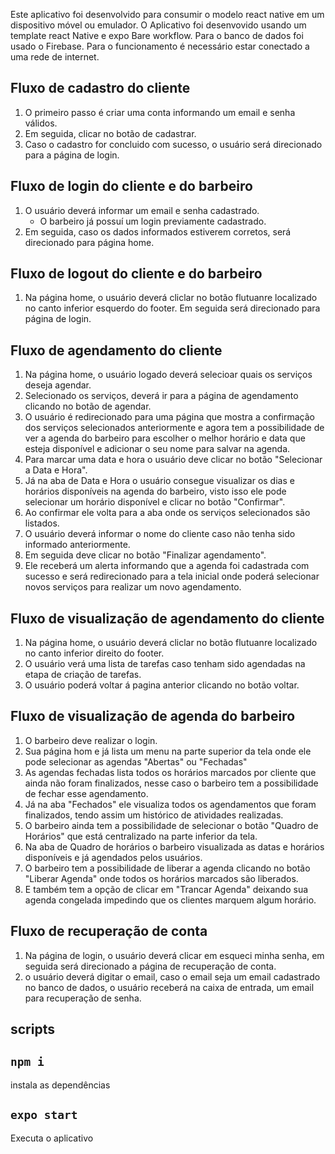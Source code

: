 Este aplicativo foi desenvolvido para consumir o modelo react native em um dispositivo móvel ou emulador.
O Aplicativo foi desenvovido usando um template react Native e expo  Bare workflow.
Para o banco de dados foi usado o Firebase. 
Para o funcionamento é necessário estar conectado a uma rede de internet. 


## Fluxo de cadastro do cliente

1. O primeiro passo é criar uma conta informando um email e senha  válidos. 
2. Em seguida, clicar no botão de cadastrar.
3. Caso o cadastro for concluido com sucesso, o usuário será direcionado para a página de login. 

## Fluxo de login do cliente e do barbeiro

1. O usuário deverá informar um email e senha cadastrado.
   * O barbeiro já possuí um login previamente cadastrado. 
2. Em seguida, caso os dados informados estiverem corretos, será direcionado para página home. 

## Fluxo de logout do cliente e do barbeiro

1. Na página home, o usuário deverá cliclar no botão flutuanre localizado no canto inferior esquerdo do footer. Em seguida será direcionado para página de login.

## Fluxo de agendamento do cliente

1. Na página home, o usuário logado deverá selecioar quais os serviços deseja agendar.
2. Selecionado os serviços, deverá ir para a página de agendamento clicando no botão de agendar.
3. O usuário é redirecionado para uma página que mostra a confirmação dos serviços selecionados anteriormente e agora tem a possibilidade de ver a agenda do barbeiro para escolher o melhor horário e data que esteja disponível e adicionar o seu nome para salvar na agenda.
4. Para marcar uma data e hora o usuário deve clicar no botão "Selecionar a Data e Hora".
5. Já na aba de Data e Hora o usuário consegue visualizar os dias e horários disponíveis na agenda do barbeiro, visto isso ele pode selecionar um horário disponível e clicar no botão "Confirmar". 
6. Ao confirmar ele volta para a aba onde os serviços selecionados são listados.
7. O usuário deverá informar o nome do cliente caso não tenha sido informado anteriormente.
8. Em seguida deve clicar no botão "Finalizar agendamento".
9. Ele receberá um alerta informando que a agenda foi cadastrada com sucesso e será redirecionado para a tela inicial onde poderá selecionar novos serviços para realizar um novo agendamento.

## Fluxo de visualização de agendamento do cliente 

1. Na página home, o usuário deverá cliclar no botão flutuanre localizado no canto inferior direito do footer.
2. O usuário verá uma lista de tarefas caso tenham sido agendadas na etapa de criação de tarefas.
3. O usuário poderá voltar á pagina anterior clicando no botão voltar.

## Fluxo de visualização de agenda do barbeiro

1. O barbeiro deve realizar o login.
2. Sua página hom e já lista um menu na parte superior da tela onde ele pode selecionar as agendas "Abertas" ou "Fechadas"
3. As agendas fechadas lista todos os horários marcados por cliente que ainda não foram finalizados, nesse caso o barbeiro tem a possibilidade de fechar esse agendamento.
4. Já na aba "Fechados" ele visualiza todos os agendamentos que foram finalizados, tendo assim um histórico de atividades realizadas.
5. O barbeiro ainda tem a possibilidade de selecionar o botão "Quadro de Horários" que está centralizado na parte inferior da tela.
6. Na aba de Quadro de horários o barbeiro visualizada as datas e horários disponíveis e já agendados pelos usuários.
7. O barbeiro tem a possibilidade de liberar a agenda clicando no botão "Liberar Agenda" onde todos os horários marcados são liberados.
8. E também tem a opção de clicar em "Trancar Agenda" deixando sua agenda congelada impedindo que os clientes marquem algum horário.

## Fluxo de recuperação de conta

1. Na página de login, o usuário deverá clicar em esqueci minha senha, em seguida será direcionado a página de recuperação de conta.
2. o usuário deverá digitar o email, caso o email seja um email cadastrado no banco de dados, o usuário receberá na caixa de entrada, um email para recuperação de senha.


## scripts 

## `npm i `
instala as dependências
 
## `expo start` 
Executa o aplicativo 
